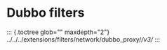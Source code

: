 Dubbo filters
=============

::: {.toctree glob="" maxdepth="2"}
../../../extensions/filters/network/dubbo\_proxy/*/v3/*
:::

